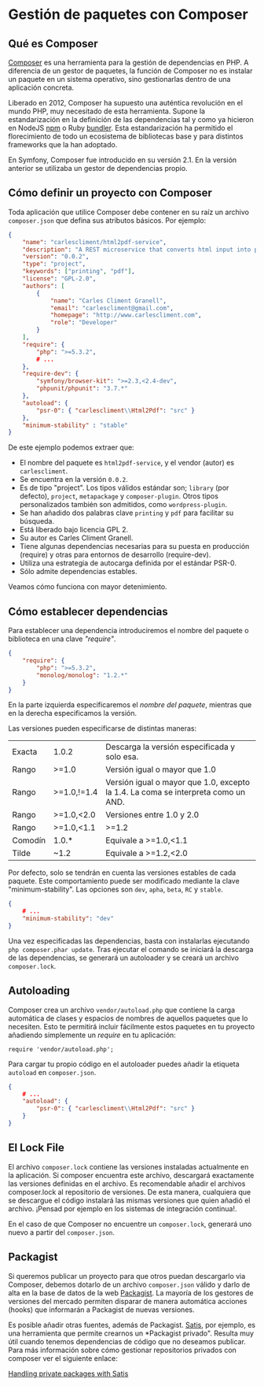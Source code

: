 # Gestión de paquetes con Composer

## Qué es Composer
[Composer](http://getcomposer.org/) es una herramienta para la gestión de dependencias en PHP. A diferencia de un gestor de paquetes, la función de Composer no es instalar un paquete en un sistema operativo, sino gestionarlas dentro de una aplicación concreta.

Liberado en 2012, Composer ha supuesto una auténtica revolución en el mundo PHP, muy necesitado de esta herramienta. Supone la estandarización en la definición de las dependencias tal y como ya hicieron en NodeJS [npm](https://npmjs.org/) o Ruby [bundler](http://bundler.io/). Esta estandarización ha permitido el florecimiento de todo un ecosistema de bibliotecas base y para distintos frameworks que la han adoptado.

En Symfony, Composer fue introducido en su versión 2.1. En la versión anterior se utilizaba un gestor de dependencias propio.

## Cómo definir un proyecto con Composer
Toda aplicación que utilice Composer debe contener en su raíz un archivo `composer.json` que defina sus atributos básicos. Por ejemplo:

```composer.json
{
    "name": "carlescliment/html2pdf-service",
    "description": "A REST microservice that converts html input into pdf files. Written in Silex.",
    "version": "0.0.2",
    "type": "project",
    "keywords": ["printing", "pdf"],
    "license": "GPL-2.0",
    "authors": [
        {
            "name": "Carles Climent Granell",
            "email": "carlescliment@gmail.com",
            "homepage": "http://www.carlescliment.com",
            "role": "Developer"
        }
    ],
    "require": {
        "php": ">=5.3.2",
        # ...
    },
    "require-dev": {
        "symfony/browser-kit": ">=2.3,<2.4-dev",
        "phpunit/phpunit": "3.7.*"
    },
    "autoload": {
        "psr-0": { "carlescliment\\Html2Pdf": "src" }
    },
    "minimum-stability" : "stable"
}
```

De este ejemplo podemos extraer que:
* El nombre del paquete es `html2pdf-service`, y el vendor (autor) es `carlescliment`.
* Se encuentra en la versión `0.0.2`.
* Es de tipo "project". Los tipos válidos estándar son; `library` (por defecto), `project`, `metapackage` y `composer-plugin`. Otros tipos personalizados también son admitidos, como `wordpress-plugin`.
* Se han añadido dos palabras clave `printing` y `pdf` para facilitar su búsqueda.
* Está liberado bajo licencia GPL 2.
* Su autor es Carles Climent Granell.
* Tiene algunas dependencias necesarias para su puesta en producción (require) y otras para entornos de desarrollo (require-dev).
* Utiliza una estrategia de autocarga definida por el estándar PSR-0.
* Sólo admite dependencias estables.


Veamos cómo funciona con mayor detenimiento.

## Cómo establecer dependencias
Para establecer una dependencia introduciremos el nombre del paquete o biblioteca en una clave *"require"*.

```composer.json
{
    "require": {
        "php": ">=5.3.2",
        "monolog/monolog": "1.2.*"
    }
}
```

En la parte izquierda especificaremos el *nombre del paquete*, mientras que en la derecha especificamos la versión.

Las versiones pueden especificarse de distintas maneras:

|         |      |    |
|---------|-------|----|
| Exacta  | 1.0.2 | Descarga la versión especificada y solo esa. |
| Rango   | >=1.0 | Versión igual o mayor que 1.0 |
| Rango   | >=1.0,!=1.4 | Versión igual o mayor que 1.0, excepto la 1.4. La coma se interpreta como un AND. |
| Rango   | >=1.0,<2.0 | Versiones entre 1.0 y 2.0 |
| Rango   | >=1.0,<1.1 | >=1.2 | Versiones entre 1.0 y 1.1, o mayor que la 1.2. La tubería se interpreta como un OR |
| Comodín | 1.0.* | Equivale a >=1.0,<1.1 |
| Tilde   | ~1.2  | Equivale a >=1.2,<2.0 |

Por defecto, solo se tendrán en cuenta las versiones estables de cada paquete. Este comportamiento puede ser modificado mediante la clave "minimum-stability". Las opciones son `dev`, `apha`, `beta`, `RC` y `stable`.

```composer.json
{
    # ...
    "minimum-stability": "dev"
}
```
Una vez especificadas las dependencias, basta con instalarlas ejecutando `php composer.phar update`. Tras ejecutar el comando se iniciará la descarga de las dependencias, se generará un autoloader y se creará un archivo `composer.lock`.

## Autoloading
Composer crea un archivo `vendor/autoload.php` que contiene la carga automática de clases y espacios de nombres de aquellos paquetes que lo necesiten. Esto te permitirá incluir fácilmente estos paquetes en tu proyecto añadiendo simplemente un *require* en tu aplicación:

`require 'vendor/autoload.php';`

Para cargar tu propio código en el autoloader puedes añadir la etiqueta `autoload` en `composer.json`.

```composer.json
{
    # ...
    "autoload": {
        "psr-0": { "carlescliment\\Html2Pdf": "src" }
    }
}
```

## El Lock File
El archivo `composer.lock` contiene las versiones instaladas actualmente en la aplicación. Si composer encuentra este archivo, descargará exactamente las versiones definidas en el archivo. Es recomendable añadir el archivos composer.lock al repositorio de versiones. De esta manera, cualquiera que se descargue el código instalará las mismas versiones que quien añadió el archivo. ¡Pensad por ejemplo en los sistemas de integración continua!.

En el caso de que Composer no encuentre un `composer.lock`, generará uno nuevo a partir del `composer.json`.

## Packagist
Si queremos publicar un proyecto para que otros puedan descargarlo via Composer, debemos dotarlo de un archivo `composer.json` válido y darlo de alta en la base de datos de la web [Packagist](https://packagist.org/). La mayoría de los gestores de versiones del mercado permiten disparar de manera automática acciones (hooks) que informarán a Packagist de nuevas versiones.

Es posible añadir otras fuentes, además de Packagist. [Satis](https://github.com/composer/satis), por ejemplo, es una herramienta que permite crearnos un *Packagist privado". Resulta muy útil cuando tenemos dependencias de código que no deseamos publicar. Para más información sobre cómo gestionar repositorios privados con composer ver el siguiente enlace:

[Handling private packages with Satis](https://github.com/composer/composer/blob/master/doc/articles/handling-private-packages-with-satis.md)
